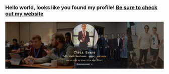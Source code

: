 ### Hello world, looks like you found my profile!  [Be sure to check out my website](https://chrisevans9629.github.io/)
![test](/assets/images/header.jpg)
<!--
**chrisevans9629/chrisevans9629** is a ✨ _special_ ✨ repository because its `README.md` (this file) appears on your GitHub profile.

Here are some ideas to get you started:

- 🔭 I’m currently working on ...
- 🌱 I’m currently learning ...
- 👯 I’m looking to collaborate on ...
- 🤔 I’m looking for help with ...
- 💬 Ask me about ...
- 📫 How to reach me: ...
- 😄 Pronouns: ...
- ⚡ Fun fact: ...
-->
